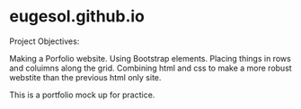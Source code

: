 # eugesol.github.io

Project Objectives:

Making a Porfolio website.
Using Bootstrap elements.
Placing things in rows and coluimns along the grid.
Combining html and css to make a more robust webstite than the previous html only site.


This is a portfolio mock up for practice.
